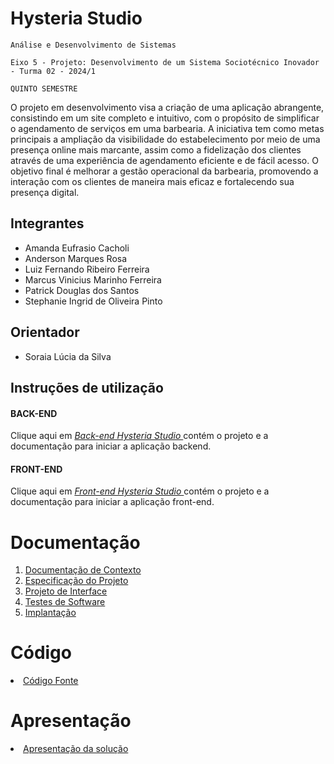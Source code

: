 # Hysteria Studio

`Análise e Desenvolvimento de Sistemas`

`Eixo 5 - Projeto: Desenvolvimento de um Sistema Sociotécnico Inovador - Turma 02 - 2024/1`

`QUINTO SEMESTRE`

O projeto em desenvolvimento visa a criação de uma aplicação abrangente, consistindo em um site completo e intuitivo, com o propósito de simplificar o agendamento de serviços em uma barbearia. A iniciativa tem como metas principais a ampliação da visibilidade do estabelecimento por meio de uma presença online mais marcante, assim como a fidelização dos clientes através de uma experiência de agendamento eficiente e de fácil acesso. O objetivo final é melhorar a gestão operacional da barbearia, promovendo a interação com os clientes de maneira mais eficaz e fortalecendo sua presença digital.

## Integrantes

* Amanda Eufrasio Cacholi
* Anderson Marques Rosa
* Luiz Fernando Ribeiro Ferreira
* Marcus Vinicius Marinho Ferreira
* Patrick Douglas dos Santos
* Stephanie Ingrid de Oliveira Pinto

## Orientador

* Soraia Lúcia da Silva

## Instruções de utilização

#### BACK-END

Clique aqui em _<a href="./codigo-fonte/back-end-hysteria-studio"> Back-end Hysteria Studio </a>_ contém o projeto e a documentação para iniciar a aplicação backend.

#### FRONT-END

Clique aqui em _<a href="./codigo-fonte/front-end-hysteria-studio"> Front-end Hysteria Studio </a>_ contém o projeto e a documentação para iniciar a aplicação front-end.

# Documentação

<ol>
<li><a href="documentos/01-Documentação de Contexto.md"> Documentação de Contexto</a></li>
<li><a href="documentos/02-Especificação do Projeto.md"> Especificação do Projeto</a></li>
<li><a href="documentos/03-Projeto de Interface.md"> Projeto de Interface</a></li>
<li><a href="documentos/04-Testes de Software.md"> Testes de Software</a></li>
<li><a href="documentos/05-Implantação.md"> Implantação</a></li>
</ol>

# Código

<li><a href="codigo-fonte/README.md"> Código Fonte</a></li>

# Apresentação

<li><a href="apresentacao/README.md"> Apresentação da solução</a></li>
